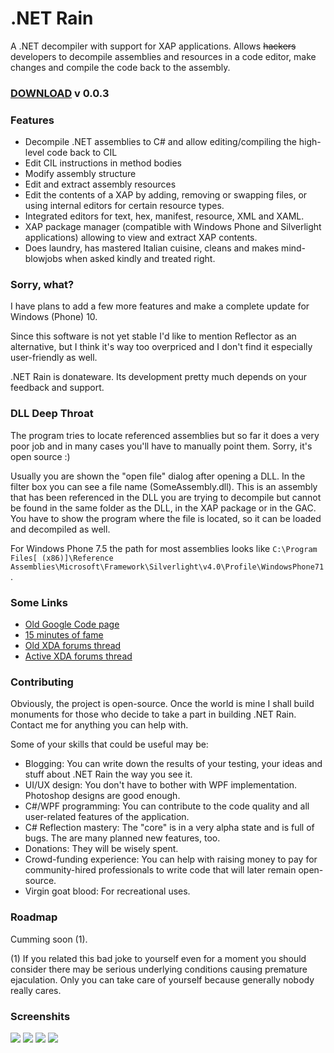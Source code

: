 # .NET Rain

A .NET decompiler with support for XAP applications.
Allows <s>hackers</s> developers to decompile assemblies and resources in a code editor, make changes and compile the code back to the assembly.

### [DOWNLOAD](https://code.google.com/p/dotnet-rain/downloads/detail?name=beta3.zip&can=2&q=) v 0.0.3

### Features
* Decompile .NET assemblies to C# and allow editing/compiling the high-level code back to CIL
* Edit CIL instructions in method bodies
* Modify assembly structure
* Edit and extract assembly resources
* Edit the contents of a XAP by adding, removing or swapping files, or using internal editors for certain resource types.
* Integrated editors for text, hex, manifest, resource, XML and XAML.
* XAP package manager (compatible with Windows Phone and Silverlight applications) allowing to view and extract XAP contents.
* Does laundry, has mastered Italian cuisine, cleans and makes mind-blowjobs when asked kindly and treated right.

### Sorry, what?

I have plans to add a few more features and make a complete update for Windows (Phone) 10.

Since this software is not yet stable I'd like to mention Reflector as an alternative, but I think it's way too overpriced and I don't find it especially user-friendly as well.

.NET Rain is donateware. Its development pretty much depends on your feedback and support.

### DLL Deep Throat
The program tries to locate referenced assemblies but so far it does a very poor job and in many cases you'll have to manually point them. Sorry, it's open source :)

Usually you are shown the "open file" dialog after opening a DLL. In the filter box you can see a file name (SomeAssembly.dll).
This is an assembly that has been referenced in the DLL you are trying to decompile but cannot be found in the same folder as the DLL, in the XAP package or in the GAC. You have to show the program where the file is located, so it can be loaded and decompiled as well.

For Windows Phone 7.5 the path for most assemblies looks like `C:\Program Files[ (x86)]\Reference Assemblies\Microsoft\Framework\Silverlight\v4.0\Profile\WindowsPhone71`.

### Some Links
* [Old Google Code page](https://code.google.com/p/dotnet-rain/)
* [15 minutes of fame](http://www.xda-developers.com/take-apart-xap-at-your-leisure-with-net-rain/)
* [Old XDA forums thread](http://forum.xda-developers.com/showthread.php?t=1443692)
* [Active XDA forums thread](http://forum.xda-developers.com/windows-phone-8/development/xap-dll-exe-hacking-tool-disassembler-t3182752)

### Contributing

Obviously, the project is open-source. Once the world is mine I shall build monuments for those who decide to take a part in building .NET Rain. Contact me for anything you can help with.

Some of your skills that could be useful may be:
* Blogging: You can write down the results of your testing, your ideas and stuff about .NET Rain the way you see it.
* UI/UX design: You don't have to bother with WPF implementation. Photoshop designs are good enough.
* C#/WPF programming: You can contribute to the code quality and all user-related features of the application.
* C# Reflection mastery: The "core" is in a very alpha state and is full of bugs. The are many planned new features, too.
* Donations: They will be wisely spent.
* Crowd-funding experience: You can help with raising money to pay for community-hired professionals to write code that will later remain open-source.
* Virgin goat blood: For recreational uses.

### Roadmap

Cumming soon (1).

(1) If you related this bad joke to yourself even for a moment you should consider there may be serious underlying conditions causing premature ejaculation. Only you can take care of yourself because generally nobody really cares.

### Screenshits
<img src="http://i.imgur.com/dppU8Mr.png">
<img src="http://i.imgur.com/SvvdYU1.png">
<img src="http://i.imgur.com/OBAJRQQ.png">
<img src="http://i.imgur.com/CukYRDn.png">
